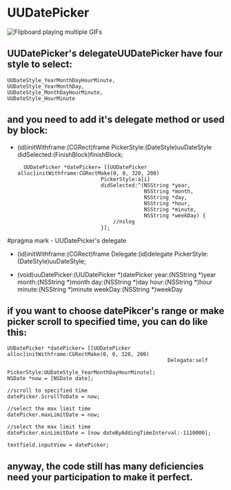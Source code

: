 UUDatePicker
===============

![Flipboard playing multiple GIFs](https://github.com/ZhipingYang/UUDatePicker/raw/master/UUDatePikcer_Max_MinTests/datePicker.gif)

UUDatePicker's delegateUUDatePicker have four style to select:
-

    UUDateStyle_YearMonthDayHourMinute,
    UUDateStyle_YearMonthDay,
    UUDateStyle_MonthDayHourMinute,
    UUDateStyle_HourMinute

and you need to add it's delegate method or used by block:
-
- (id)initWithframe:(CGRect)frame PickerStyle:(DateStyle)uuDateStyle didSelected:(FinishBlock)finishBlock;
        
        UUDatePicker *datePicker= [[UUDatePicker alloc]initWithframe:CGRectMake(0, 0, 320, 200)
                                 PickerStyle:a[i]
                                 didSelected:^(NSString *year,
                                               NSString *month,
                                               NSString *day,
                                               NSString *hour,
                                               NSString *minute,
                                               NSString *weekDay) {
                                     //nslog
                                 }];

#pragma mark - UUDatePicker's delegate
- (id)initWithframe:(CGRect)frame Delegate:(id<UUDatePickerDelegate>)delegate PickerStyle:(DateStyle)uuDateStyle;


- (void)uuDatePicker:(UUDatePicker *)datePicker
                year:(NSString *)year
               month:(NSString *)month
                 day:(NSString *)day
                hour:(NSString *)hour
              minute:(NSString *)minute
             weekDay:(NSString *)weekDay

if you want to choose datePikcer's range or make picker scroll to specified time, you can do like this:
-

    UUDatePicker *datePicker= [[UUDatePicker alloc]initWithframe:CGRectMake(0, 0, 320, 200)
                                                        Delegate:self
                                                     PickerStyle:UUDateStyle_YearMonthDayHourMinute];
    NSDate *now = [NSDate date];
    
    //scroll to specified time
    datePicker.ScrollToDate = now;
    
    //select the max limit time
    datePicker.maxLimitDate = now;
    
    //select the max limit time
    datePicker.minLimitDate = [now dateByAddingTimeInterval:-1110000];
    
    textfield.inputView = datePicker;

anyway, the code still has many deficiencies need your participation to make it perfect. 
-
